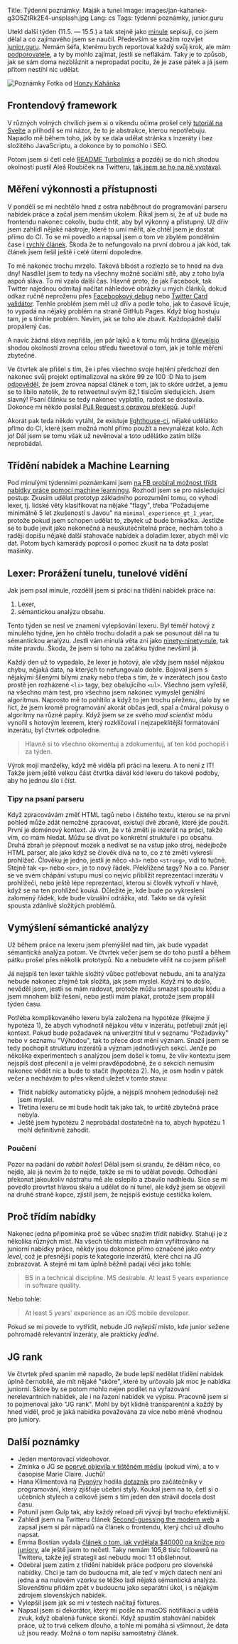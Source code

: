 Title: Týdenní poznámky: Maják a tunel
Image: images/jan-kahanek-g3O5ZtRk2E4-unsplash.jpg
Lang: cs
Tags: týdenní poznámky, junior.guru


Utekl další týden (11.5. — 15.5.) a tak stejně jako [minule]({filename}2020-05-08_prvni-tydenni-poznamky-trizeni-nabidek-prace.md) sepisuji, co jsem dělal a co zajímavého jsem se naučil. Především se snažím rozvíjet [junior.guru](https://junior.guru/). Nemám šéfa, kterému bych reportoval každý svůj krok, ale mám [podporovatele](https://junior.guru/donate/), a ty by mohlo zajímat, jestli se neflákám. Taky je to způsob, jak se sám doma nezbláznit a nepropadat pocitu, že je zase pátek a já jsem přitom nestihl nic udělat.

![Poznámky]({static}/images/jan-kahanek-g3O5ZtRk2E4-unsplash.jpg)
Fotka od [Honzy Kahánka](https://unsplash.com/@honza_kahanek)

## Frontendový framework

V různých volných chvílích jsem si o víkendu očima prošel celý [tutoriál na Svelte](https://svelte.dev/tutorial/) a přihodil se mi názor, že to je abstrakce, kterou nepotřebuju. Napadlo mě během toho, jak by se dala udělat stránka s inzeráty i bez složitého JavaScriptu, a dokonce by to pomohlo i SEO.

Potom jsem si četl celé [README Turbolinks](https://github.com/turbolinks/turbolinks/blob/master/README.md) a později se do nich shodou okolností pustil Aleš Roubíček na Twitteru, [tak jsem se ho na ně vyptával](https://twitter.com/honzajavorek/status/1260458654857338881).


## Měření výkonnosti a přístupnosti

V pondělí se mi nechtělo hned z ostra naběhnout do programování parseru nabídek práce a začal jsem menším úkolem. Říkal jsem si, že ať už bude na frontendu nakonec cokoliv, budu chtít, aby byl výkonný a přístupný. Už dřív jsem zahlídl nějaké nástroje, které to umí měřit, ale chtěl jsem je dostat přímo do CI. To se mi povedlo a napsal jsem o tom ve zbylém pondělním čase i [rychlý článek]({filename}2020-05-11_monitoring-performance-with-lighthouse-and-circleci.md). Škoda že to nefungovalo na první dobrou a jak kód, tak článek jsem řešil ještě i celé úterní dopoledne.

To mě nakonec trochu mrzelo. Taková blbost a rozlezlo se to hned na dva dny! Nasdílel jsem to tedy na všechny možné sociální sítě, aby z toho byla aspoň sláva. To mi vzalo další čas. Hlavně proto, že jak Facebook, tak Twitter najednou odmítají načítat náhledové obrázky u mých článků, dokud odkaz ručně neproženu přes [Facebookový debug](https://developers.facebook.com/tools/debug/) nebo [Twitter Card validátor](https://cards-dev.twitter.com/validator). Tenhle problém jsem měl už dřív a podle toho, jak to časově lícuje, to vypadá na nějaký problém na straně GitHub Pages. Když blog hostuju tam, je s tímhle problém. Nevím, jak se toho ale zbavit. Každopádně další propálený čas.

A navíc žádná sláva nepřišla, jen pár lajků a k tomu můj hrdina [@levelsio](https://twitter.com/levelsio/) shodou okolností zrovna celou středu tweetoval o tom, jak je tohle měření zbytečné.

Ve čtvrtek ale přišel s tím, že i přes všechno svoje hejtění předchozí den nakonec svůj projekt optimalizoval na skóre 99 ze 100 :D Na to jsem [odpověděl](https://twitter.com/honzajavorek/status/1260815778070265857), že jsem zrovna napsal článek o tom, jak to skóre udržet, a jemu se to líbilo natolik, že to retweetnul svým 82,1 tisícům sledujících. Jsem slavný! Psaní článku se tedy nakonec vyplatilo, radost se dostavila. Dokonce mi někdo poslal [Pull Request s opravou překlepů](https://github.com/honzajavorek/honzajavorek.cz/pull/96). Jupí!

Akorát pak teda někdo vytáhl, že existuje [lighthouse-ci](https://github.com/GoogleChrome/lighthouse-ci), nějaké udělátko přímo do CI, které jsem možná mohl přímo použít a nevynalézat kolo. Ach jo! Dál jsem se tomu však už nevěnoval a toto udělátko zatím blíže neprobádal.


## Třídění nabídek a Machine Learning

Pod minulými týdenními poznámkami jsem [na FB probíral možnost třídit nabídky práce pomocí machine learningu](https://www.facebook.com/honzajavorek/posts/10158091079317707). Rozhodl jsem se pro následující postup: Zkusím udělat prototyp základního porozumění tomu, co vyhodí lexer, tj. lidské věty klasifikovat na nějaké "flagy", třeba "Požadujeme minimálně 5 let zkušeností s Javou" na `minimal_experience_gt_1_year`, protože pokud jsem schopen udělat to, zbytek už bude brnkačka. Jestliže se to bude jevit jako nekonečná a neuskutečnitelná práce, nechám toho a raději dopíšu nějaké další stahovače nabídek a doladím lexer, abych měl víc dat. Potom bych kamarády poprosil o pomoc zkusit na ta data poslat mašinky.


## Lexer: Prorážení tunelu, tunelové vidění

Jak jsem psal minule, rozdělil jsem si práci na třídění nabídek práce na:

1. Lexer,
2. sémantickou analýzu obsahu.

Tento týden se nesl ve znamení vylepšování lexeru. Byl téměř hotový z minulého týdne, jen ho chtělo trochu doladit a pak se posunout dál na tu sémantickou analýzu. Jestli vám minulá věta zní jako [ninety-ninety-rule](https://en.wikipedia.org/wiki/Ninety-ninety_rule), tak máte pravdu. Škoda, že jsem si toho na začátku týdne nevšiml já.

Každý den už to vypadalo, že lexer je hotový, ale vždy jsem našel nějakou chybu, nějaká data, na kterých to nefungovalo dobře. Bojoval jsem s nějakými šílenými bílymi znaky nebo třeba s tím, že v inzerátech jsou často prostě jen rozházené `<li>` tagy, bez obalujícího `<ul>`. Všechno jsem vyřešil, na všechno mám test, pro všechno jsem nakonec vymyslel geniální algoritmus. Naprosto mě to pohltilo a když to jen trochu přeženu, dalo by se říct, že jsem kromě programování akorát občas jedl, spal a čmáral pokusy o algoritmy na různé papíry. Když jsem se ze svého _mad scientist_ módu vynořil s hotovým lexerem, který rozklíčoval i nejzapeklitější formátování inzerátu, byl čtvrtek odpoledne.

> Hlavně si to všechno okomentuj a zdokumentuj, ať ten kód pochopíš i za týden.

Výrok mojí manželky, když mě viděla při práci na lexeru. A to není z IT! Takže jsem ještě velkou část čtvrtka dával kód lexeru do takové podoby, aby ho jednou šlo i číst.


### Tipy na psaní parseru

Když zpracovávám změť HTML tagů nebo i čistého textu, kterou se na první pohled může zdát nemožné zpracovat, existují dvě zbraně, které jde použít. První je doménový kontext. Já vím, že v té změti je inzerát na práci, takže vím, co mám hledat. Můžu se dívat po konkrétní struktuře i po obsahu. Druhá zbraň je přepnout mozek a nedívat se na vstup jako stroj, nedejbože HTML parser, ale jako když se člověk dívá na to, co z té změti vykreslí prohlížeč. Člověku je jedno, jestli je něco `<h3>` nebo `<strong>`, vidí to tučně. Stejně tak `<p>` nebo `<br>`, je to nový řádek. Překřížené tagy? No a co. Parser se ve svém chápání vstupu musí co nejvíc přiblížit reprezentaci inzerátu v prohlížeči, nebo ještě lépe reprezentaci, kterou si člověk vytvoří v hlavě, když se na ten prohlížeč kouká. Důležité je, kde bude po vykreslení zalomený řádek, kde bude vizuální odrážka, atd. Takto se dá vyřešit spousta zdánlivě složitých problémů.


## Vymýšlení sémantické analýzy

Už během práce na lexeru jsem přemýšlel nad tím, jak bude vypadat sémantická analýza potom. Ve čtvrtek večer jsem se do toho pustil a během pátku prošel přes několik prototypů. No a nebudete věřit na co jsem přišel!

Já nejspíš ten lexer takhle složitý vůbec potřebovat nebudu, ani ta analýza nebude nakonec zřejmě tak složitá, jak jsem myslel. Když mi to došlo, nevěděl jsem, jestli se mám radovat, protože můžu smazat spoustu kódu a jsem mnohem blíž řešení, nebo jestli mám plakat, protože jsem propálil týden času.

Potřeba komplikovaného lexeru byla založena na hypotéze (říkejme jí hypotéza 1), že abych vyhodnotil nějakou větu v inzerátu, potřebuji znát její kontext. Pokud bude požadavek na univerzitní titul v seznamu "Požadavky" nebo v seznamu "Výhodou", tak to přece dost mění význam. Snažil jsem se tedy pochopit strukturu inzerátů a význam jednotlivých sekcí. Jenže po několika experimentech s analýzou jsem došel k tomu, že vliv kontextu jsem nejspíš dost přecenil a je velmi pravděpodobné, že o sekcích nemusím nakonec vědět nic a bude to stačit (hypotéza 2). No, je osm hodin v pátek večer a nechávám to přes víkend uležet v tomto stavu:

- Třídit nabídky automaticky půjde, a nejspíš mnohem jednodušeji než jsem myslel.
- Třetina lexeru se mi bude hodit tak jako tak, to určitě zbytečná práce nebyla.
- Ještě jsem hypotézu 2 neprobádal dostatečně na to, abych hypotézu 1 mohl definitivně zahodit.


### Poučení

Pozor na padání do _rabbit holes_! Dělal jsem si srandu, že dělám něco, co nejde, ale já nevím že to nejde, takže se mi to udělat povede. Odhodlání překonat jakoukoliv nástrahu mě ale oslepilo a zbavilo nadhledu. Sice se mi povedlo provrtat hlavou skálu a udělat do ní tunel, ale když jsem se objevil na druhé straně kopce, zjistil jsem, že nejspíš existuje cestička kolem.


## Proč třídím nabídky

Nakonec jedna připomínka proč se vůbec snažím třídit nabídky. Stahuji je z několika různých míst. Na všech těchto místech mám vyfiltrováno na juniorní nabídky práce, někdy jsou dokonce přímo označené jako _entry level_, což je přesnější popis té kategorie inzerátů, které chci na JG zobrazovat. A stejně mi tam úplně běžně padají věci jako tohle:

> BS in a technical discipline. MS desirable. At least 5 years experience in software quality.

Nebo tohle:

> At least 5 years’ experience as an iOS mobile developer.

Pokud se mi povede to vytřídit, nebude JG _nejlepší_ místo, kde junior sežene pohromadě relevantní inzeráty, ale prakticky _jediné_.


## JG rank

Ve čtvrtek před spaním mě napadlo, že bude lepší nedělat třídění nabídek úplně černobílé, ale mít nějaké "skóre", které by určovalo jak moc je nabídka juniorní. Skóre by se potom mohlo nejen podílet na vyřazování nerelevantních nabídek, ale i na řazení nabídek ve výpisu. Pracovně jsem si to pojmenoval jako "JG rank". Mohl by být klidně transparentní a každý by hned viděl, proč je jaká nabídka považována za více nebo méně vhodnou pro juniory.


## Další poznámky

- Jeden mentorovací videohovor.
- Zmínka o JG se [poprvé objevila v tištěném médiu](https://twitter.com/pavlina_speaks/status/1258734537254809600?s=21) (pokud vím), a to v časopise Marie Claire. Juchů!
- Hana Klimentová na [Pyonýry](https://www.facebook.com/groups/pyonieri/) hodila [dotazník](http://vyuka-programovani-pro-zacatecniky.hanka.one/public/test) pro začátečníky v programování, který zjišťuje učební styly. Koukal jsem na to, četl si o učebních stylech a celkově jsem s tím jeden den strávil docela dost času.
- Potunil jsem Gulp tak, aby každý reload při vývoji byl trochu efektivnější.
- Zahlédl jsem na Twitteru článek [Second-guessing the modern web](https://macwright.org/2020/05/10/spa-fatigue.html) a zapsal jsem si pár nápadů na článek o frontendu, který chci už dlouho napsat.
- Emma Bostian vydala [článek o tom, jak vydělala $40000 na knížce pro juniory](https://compiled.blog/blog/how-i-made-40000-dollars-on-a-book), ale ještě jsem to nečetl. Taky nemám 105,8 tisíc followerů na Twitteru, takže její strategii asi nebudu moci 1:1 obšlehnout.
- Odebral jsem zatím z třídění nabídek práce podporu pro slovenské nabídky. Chci je tam do budoucna mít, ale teď v mých datech není ani jedna a na nulovém vzorku se těžko ladí nějaká sémantická analýza. Slovenštinu přidám zpět v budoucnu jako separátní úkol, i s nějakým zdrojem slovenských nabídek.
- Vylepšil jsem jak se mi v testech načítají fixtures.
- Napsal jsem si dekorátor, který mi pošle na macOS notifikaci a udělá zvuk, když obalená funkce skončí. Když spustím stahování nabídek práce, už to trvá celkem dlouho, a tohle mi pomáhá si všimnout, že data už jsou ready. Možná o tom napíšu samostatný článek.
